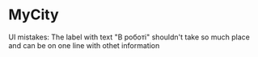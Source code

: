 # MyCity
UI mistakes:
The label with text "В роботі" shouldn't take so much place and can be on one line with othet information
